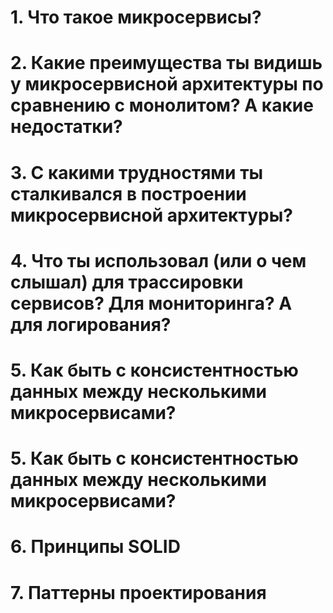 # 1. **Что такое микросервисы?**
# 2. **Какие преимущества ты видишь у микросервисной архитектуры по сравнению с монолитом? А какие недостатки?**
# 3. **С какими трудностями ты сталкивался в построении микросервисной архитектуры?**
# 4. **Что ты использовал (или о чем слышал) для трассировки сервисов? Для мониторинга? А для логирования?**
# 5. **Как быть с консистентностью данных между несколькими микросервисами?**
# 5. **Как быть с консистентностью данных между несколькими микросервисами?**

# 6. **Принципы SOLID**
# 7. **Паттерны проектирования**
